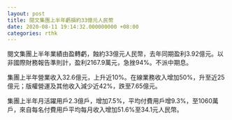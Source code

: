 ```yaml
---
layout: post
title: 閱文集團上半年虧損約33億元人民幣
date: 2020-08-11 19:14:32.000000000 +08:00
categories: rthk
---
```


閱文集團上半年業績由盈轉虧，蝕約33億元人民幣，去年同期盈利3.92億元。以非國際財務報告準則計，盈利2167.9萬元，急挫94%。不派中期息。

集團上半年營業收入32.6億元，上升近10%。在線業務收入增加50%，升至近25億元；版權營運及其他收入減少近42%，跌至7.65億元。

集團上半年月活躍用戶2.3億戶，增加7.5%，平均付費用戶增9.3%，至1060萬戶，來自每名付費用戶平均每月收入增加51.6%至34.1元人民幣。
